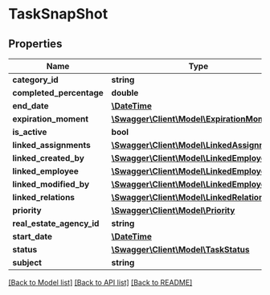 # TaskSnapShot

## Properties
Name | Type | Description | Notes
------------ | ------------- | ------------- | -------------
**category_id** | **string** |  | [optional] 
**completed_percentage** | **double** |  | [optional] 
**end_date** | [**\DateTime**](\DateTime.md) |  | [optional] 
**expiration_moment** | [**\Swagger\Client\Model\ExpirationMoment**](ExpirationMoment.md) |  | [optional] 
**is_active** | **bool** |  | [optional] 
**linked_assignments** | [**\Swagger\Client\Model\LinkedAssignment[]**](LinkedAssignment.md) |  | [optional] 
**linked_created_by** | [**\Swagger\Client\Model\LinkedEmployee**](LinkedEmployee.md) |  | [optional] 
**linked_employee** | [**\Swagger\Client\Model\LinkedEmployee**](LinkedEmployee.md) |  | [optional] 
**linked_modified_by** | [**\Swagger\Client\Model\LinkedEmployee**](LinkedEmployee.md) |  | [optional] 
**linked_relations** | [**\Swagger\Client\Model\LinkedRelation[]**](LinkedRelation.md) |  | [optional] 
**priority** | [**\Swagger\Client\Model\Priority**](Priority.md) |  | [optional] 
**real_estate_agency_id** | **string** |  | [optional] 
**start_date** | [**\DateTime**](\DateTime.md) |  | [optional] 
**status** | [**\Swagger\Client\Model\TaskStatus**](TaskStatus.md) |  | [optional] 
**subject** | **string** |  | [optional] 

[[Back to Model list]](../README.md#documentation-for-models) [[Back to API list]](../README.md#documentation-for-api-endpoints) [[Back to README]](../README.md)


